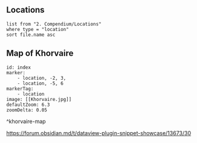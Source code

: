 ## Locations
```dataview
list from "2. Compendium/Locations"
where type = "location"
sort file.name asc
```

## Map of Khorvaire

```leaflet
id: index
marker:
	- location, -2, 3,
	- location, -5, 6
markerTag: 
	- location
image: [[Khorvaire.jpg]]
defaultZoom: 6.3
zoomDelta: 0.05
```
^khorvaire-map

https://forum.obsidian.md/t/dataview-plugin-snippet-showcase/13673/30 